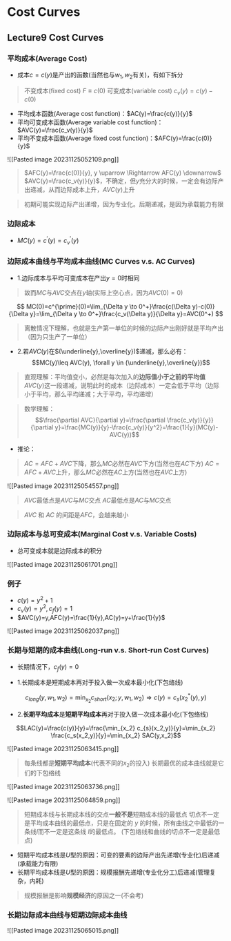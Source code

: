 # Cost Curves

## Lecture9 Cost Curves

### 平均成本(Average Cost)

+ 成本$c=c(y)$是产出的函数(当然也与$w_1,w_2$有关)，有如下拆分

> 不变成本(fixed cost) $F\equiv c(0)$
> 可变成本(variable cost) $c_v(y)=c(y)-c(0)$

+ 平均成本函数(Average cost function)：$AC(y)=\frac{c(y)}{y}$
+ 平均可变成本函数(Average variable cost function)：$AVC(y)=\frac{c_v(y)}{y}$
+ 平均不变成本函数(Average fixed cost function)：$AFC(y)=\frac{c(0)}{y}$

![[Pasted image 20231125052109.png]]

> $AFC(y)=\frac{c(0)}{y}, y \uparrow \Rightarrow AFC(y) \downarrow$
> $AVC(y)=\frac{c_v(y)}{y}$，不确定，但$y$充分大的时候，一定会有边际产出递减，从而边际成本上升，$AVC(y)$上升

> 初期可能实现边际产出递增，因为专业化。后期递减，是因为承载能力有限

### 边际成本

+ $MC(y)=c^{\prime}(y)=c^{\prime}_{v}(y)$

### 边际成本曲线与平均成本曲线(MC Curves v.s. AC Curves)

+ 1.边际成本与平均可变成本在产出$y=0$时相同

> 故而$MC$与$AVC$交点在$y$轴(实际上空心点，因为$AVC(0)=0$)

$$
MC(0)=c^{\prime}(0)=\lim_{\Delta y \to 0^+}\frac{c(\Delta y)-c(0)}{\Delta y}=\lim_{\Delta y \to 0^+}\frac{c_v(\Delta y)}{\Delta y}=AVC(0^+)
$$

> 离散情况下理解，也就是生产第一单位的时候的边际产出刚好就是平均产出（因为只生产了一单位）

+ 2.若$AVC(y)$在$(\underline{y},\overline{y})$递减，那么必有：
$$MC(y)\leq AVC(y), \forall y \in (\underline{y},\overline{y})$$

> 直观理解：平均值变小，必然是每次加入的**边际值小于之前的平均值**
> $AVC(y)$这一段递减，说明此时的成本（边际成本）一定会低于平均（边际小于平均，那么平均递减；大于平均，平均递增）

> 数学理解：
$$\frac{\partial AVC}{\partial y}=\frac{\partial \frac{c_v(y)}{y}}{\partial y}=\frac{MC(y)}{y}-\frac{c_v(y)}{y^2}=\frac{1}{y}(MC(y)-AVC(y))$$

+ 推论：

> $AC=AFC+AVC$下降，那么$MC$必然在$AVC$下方(当然也在$AC$下方)
> $AC=AFC+AVC$上升，那么$MC$必然在$AC$上方(当然也在$AVC$上方)

![[Pasted image 20231125054557.png]]

> $AVC$最低点是$AVC$与$MC$交点
> $AC$最低点是$AC$与$MC$交点

> $AVC$ 和 $AC$ 的间距是$AFC$，会越来越小

### 边际成本与总可变成本(Marginal Cost v.s. Variable Costs)

+ 总可变成本就是边际成本的积分

![[Pasted image 20231125061701.png]]

### 例子

+ $c(y)=y^2+1$
+ $c_v(y)=y^2, c_f(y)=1$
+ $AVC(y)=y,AFC(y)=\frac{1}{y},AC(y)=y+\frac{1}{y}$

![[Pasted image 20231125062037.png]]

### 长期与短期的成本曲线(Long-run v.s. Short-run Cost Curves)

+ 长期情况下，$c_f(y)=0$

+ 1.长期成本是短期成本再对于投入做一次成本最小化(下包络线)

$$c_{long}(y,w_1,w_2)=\min_{x_2} c_{short}(x_2;y,w_1,w_2) \Rightarrow c(y)=c_s(x_2^{*}(y),y)$$

+ 2.**长期平均成本**是**短期平均成本**再对于投入做一次成本最小化(下包络线)

$$LAC(y)=\frac{c(y)}{y}=\frac{\min_{x_2} c_{s}(x_2,y)}{y}=\min_{x_2} \frac{c_s(x_2,y)}{y}=\min_{x_2} SAC(y,x_2)$$

![[Pasted image 20231125063415.png]]

> 每条线都是**短期平均成本**(代表不同的$x_2$的投入)
> 长期最优的成本曲线就是它们的下包络线

![[Pasted image 20231125063736.png]]

![[Pasted image 20231125064859.png]]

> 短期成本线与长期成本线的交点**一般不是**短期成本线的最低点
> 切点不一定是平均成本曲线的最低点，只是在固定的 $y$ 的时候，所有曲线之中最低的一条线$l$而不一定是这条线 $l$的最低点。 (下包络线和曲线的切点不一定是最低点)

+ 短期平均成本线是$U$型的原因：可变的要素的边际产出先递增(专业化)后递减(承载能力有限)
+ 长期平均成本线是$U$型的原因：规模报酬先递增(专业化分工)后递减(管理复杂，内耗)

> 规模报酬是影响**规模经济**的原因之一(不会考)

### 长期边际成本曲线与短期边际成本曲线

![[Pasted image 20231125065015.png]]
